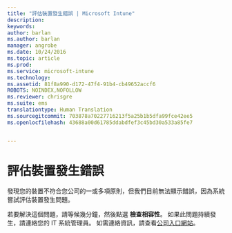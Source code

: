 ```yaml
---
title: "評估裝置發生錯誤 | Microsoft Intune"
description: 
keywords: 
author: barlan
ms.author: barlan
manager: angrobe
ms.date: 10/24/2016
ms.topic: article
ms.prod: 
ms.service: microsoft-intune
ms.technology: 
ms.assetid: 81f8a990-d172-47f4-91b4-cb49652accf6
ROBOTS: NOINDEX,NOFOLLOW
ms.reviewer: chrisgre
ms.suite: ems
translationtype: Human Translation
ms.sourcegitcommit: 703878a70227716213f5a25b1b5dfa99fce42ee5
ms.openlocfilehash: 43688a00d61785ddabdfef3c45bd30a533a85fe7


---
```



# 評估裝置發生錯誤
發現您的裝置不符合您公司的一或多項原則，但我們目前無法顯示錯誤，因為系統嘗試評估裝置發生問題。  

若要解決這個問題，請等候幾分鐘，然後點選 **檢查相容性**。 如果此問題持續發生，請連絡您的 IT 系統管理員。 如需連絡資訊，請查看[公司入口網站](http://portal.manage.microsoft.com)。



<!--HONumber=Oct16_HO2-->


